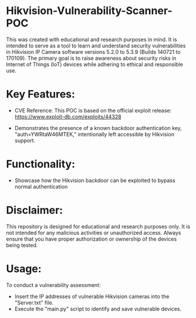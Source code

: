 # Hikvision-Vulnerability-Scanner-POC



This was created with educational and research purposes in mind. It is intended to serve as a tool to learn and understand security vulnerabilities in Hikvision IP Camera software versions 5.2.0 to 5.3.9 (Builds 140721 to 170109). The primary goal is to raise awareness about security risks in Internet of Things (IoT) devices while adhering to ethical and responsible use.

# Key Features:

   - CVE Reference: This POC is based on the official exploit release: https://www.exploit-db.com/exploits/44328
     
   - Demonstrates the presence of a known backdoor authentication key, "auth=YWRtaW46MTEK," intentionally left accessible by Hikvision support.

# Functionality:

- Showcase how the Hikvision backdoor can be exploited to bypass normal authentication

# Disclaimer:

This repository is designed for educational and research purposes only. It is not intended for any malicious activities or unauthorized access. Always ensure that you have proper authorization or ownership of the devices being tested.

# Usage:

To conduct a vulnerability assessment:

- Insert the IP addresses of vulnerable Hikvision cameras into the "Server.txt" file.
- Execute the "main.py" script to identify and save vulnerable devices.
